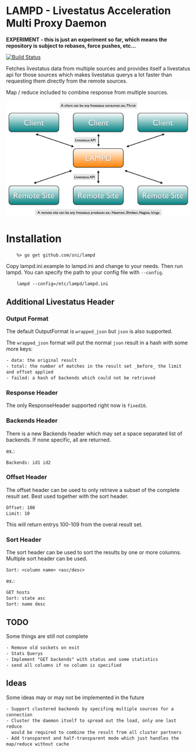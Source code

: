LAMPD - Livestatus Acceleration Multi Proxy Daemon
==================================================

**EXPERIMENT - this is just an experiment so far, which means the repository is subject to rebases, force pushes, etc...**

[![Build Status](https://travis-ci.org/sni/lampd.svg?branch=master)](https://travis-ci.org/sni/lampd)

Fetches livestatus data from multiple sources and provides itself a livestatus
api for those sources which makes livestatus querys a lot faster than requesting
them directly from the remote sources.

Map / reduce included to combine response from multiple sources.

<img src="docs/Architecture.png" alt="Architecture" style="width: 600px;"/>


Installation
============

```
    %> go get github.com/sni/lampd
```

Copy lampd.ini.example to lampd.ini and change to your needs. Then run lampd.
You can specify the path to your config file with `--config`.

```
    lampd --config=/etc/lampd/lampd.ini
```

Additional Livestatus Header
----------------------------

### Output Format ###

The default OutputFormat is `wrapped_json` but `json` is also supported.

The `wrapped_json` format will put the normal `json` result in a hash with
some more keys:

    - data: the original result
    - total: the number of matches in the result set _before_ the limit and offset applied
    - failed: a hash of backends which could not be retrieved

### Response Header ###

The only ResponseHeader supported right now is `fixed16`.

### Backends Header ###

There is a new Backends header which may set a space separated list of
backends. If none specific, all are returned.

ex.:

    Backends: id1 id2


### Offset Header ###

The offset header can be used to only retrieve a subset of the complete result
set. Best used together with the sort header.

    Offset: 100
    Limit: 10

This will return entrys 100-109 from the overal result set.


### Sort Header ###

The sort header can be used to sort the results by one or more columns.
Multiple sort header can be used.

    Sort: <column name> <asc/desc>

ex.:

    GET hosts
    Sort: state asc
    Sort: name desc


TODO
----

Some things are still not complete

    - Remove old sockets on exit
    - Stats Querys
    - Implement "GET backends" with status and some statistics
    - send all columns if no column is specified


Ideas
-----

Some ideas may or may not be implemented in the future

    - Support clustered backends by specifing multiple sources for a connection
    - Cluster the daemon itself to spread out the load, only one last reduce
      would be required to combine the result from all cluster partners
    - Add transparent and half-transparent mode which just handles the map/reduce without cache
